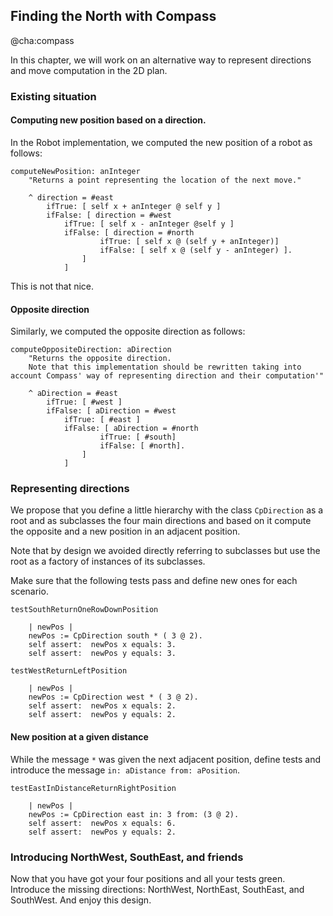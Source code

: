 ## Finding the North with Compass 
@cha:compass

In this chapter, we will work on an alternative way to represent directions and move computation in the 2D plan. 


### Existing situation


#### Computing new position based on a direction.

In the Robot implementation, we computed the new position of a robot as follows: 

```
computeNewPosition: anInteger 
	"Returns a point representing the location of the next move."
	
	^ direction = #east
		ifTrue: [ self x + anInteger @ self y ]
		ifFalse: [ direction = #west
			ifTrue: [ self x - anInteger @self y ]
			ifFalse: [ direction = #north
					ifTrue: [ self x @ (self y + anInteger)]
					ifFalse: [ self x @ (self y - anInteger) ].
				]
			]
```

This is not that nice. 

#### Opposite direction

Similarly, we computed the opposite direction as follows: 

```
computeOppositeDirection: aDirection 
	"Returns the opposite direction. 
	Note that this implementation should be rewritten taking into account Compass' way of representing direction and their computation'"

	^ aDirection = #east
		ifTrue: [ #west ]
		ifFalse: [ aDirection = #west
			ifTrue: [ #east ]
			ifFalse: [ aDirection = #north
					ifTrue: [ #south]
					ifFalse: [ #north].
				]
			]
```


### Representing directions 

We propose that you define a little hierarchy with the class `CpDirection` as a root and as subclasses the four main directions and based on it compute the opposite and a new position in an adjacent position.

Note that by design we avoided directly referring to subclasses but use the root as a factory of instances of its subclasses.

Make sure that the following tests pass and define new ones for each scenario.

```
testSouthReturnOneRowDownPosition

	| newPos |
	newPos := CpDirection south * ( 3 @ 2).
	self assert:  newPos x equals: 3. 
	self assert:  newPos y equals: 3. 
```

```
testWestReturnLeftPosition

	| newPos |
	newPos := CpDirection west * ( 3 @ 2).
	self assert:  newPos x equals: 2. 
	self assert:  newPos y equals: 2. 
```


#### New position at a given distance

While the message `*` was given the next adjacent position, define tests and introduce the message `in: aDistance from: aPosition`.

```
testEastInDistanceReturnRightPosition

	| newPos |
	newPos := CpDirection east in: 3 from: (3 @ 2).
	self assert:  newPos x equals: 6. 
	self assert:  newPos y equals: 2. 
```


### Introducing NorthWest, SouthEast, and friends

Now that you have got your four positions and all your tests green. 
Introduce the missing directions: NorthWest, NorthEast, SouthEast, and SouthWest. 
And enjoy this design. 











